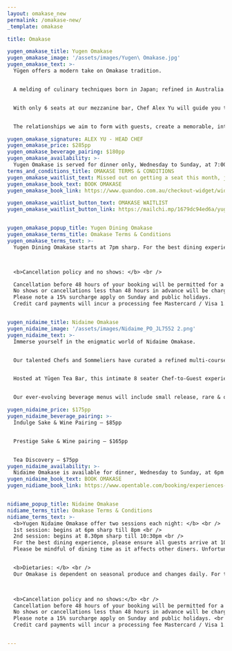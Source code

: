 ```yaml
---
layout: omakase_new
permalink: /omakase-new/
_template: omakase

title: Omakase

yugen_omakase_title: Yugen Omakase
yugen_omakase_image: '/assets/images/Yugen\ Omakase.jpg'
yugen_omakase_text: >-
  Yūgen offers a modern take on Omakase tradition.


  A melding of culinary techniques born in Japan; refined in Australia. We deliver Omakase dining with community at its core.


  With only 6 seats at our mezzanine bar, Chef Alex Yu will guide you through an evolving showcase of the finest produce from Australia and Japan, sourced without compromise, and tailored specifically for you.


  The relationships we aim to form with guests, create a memorable, intimate experience, turning first time guests into family. We want to create a mutual journey of trust and discovery, satisfying your senses in new and profound ways.

yugen_omakase_signature: ALEX YU - HEAD CHEF
yugen_omakase_price: $285pp
yugen_omakase_beverage_pairing: $180pp
yugen_omakase_availability: >-
  Yugen Omakase is served for dinner only, Wednesday to Sunday, at 7:00 pm. A limited number of seats are available each month, with bookings released on the 1st Wednesday of the month.
terms_and_conditions_title: OMAKASE TERMS & CONDITIONS
yugen_omakase_waitlist_text: Missed out on getting a seat this month, join our waitlist to be notified of cancellations
yugen_omakase_book_text: BOOK OMAKASE
yugen_omakase_book_link: https://www.quandoo.com.au/checkout-widget/widget?aid=146&utm_source=quandoo-partner&utm_medium=widget-link&merchantId=94412

yugen_omakase_waitlist_button_text: OMAKASE WAITLIST
yugen_omakase_waitlist_button_link: https://mailchi.mp/1679dc94ed6a/yugen-omakase


yugen_omakase_popup_title: Yugen Dining Omakase
yugen_omakase_terms_title: Omakase Terms & Conditions
yugen_omakase_terms_text: >- 
  Yugen Dining Omakase starts at 7pm sharp. For the best dining experience, please ensure all guests arrive at 15 mins before. Our Omakase is dependent on seasonal produce and changes daily. For this reason, we are unable to cater to food allergies and/or dietary restrictions.  This is also due to the potential traces of allergens in the supplied ingredients and in the work environment. We are unable to cater for vegetarians, vegans, no raw seafood, shellfish allergies, gluten free, soy and coeliac.



  <b>Cancellation policy and no shows: </b> <br />

  Cancellation before 48 hours of your booking will be permitted for a no cancellation fee.
  No shows or cancellations less than 48 hours in advance will be charged a $175 cancellation fee per person.
  Please note a 15% surcharge apply on Sunday and public holidays.
  Credit card payments will incur a processing fee Mastercard / Visa 1.2% - Amex/ Other 1.6%.


yugen_nidaime_title: Nidaime Omakase
yugen_nidaime_image: '/assets/images/Nidaime_PO_JL7552 2.png'
yugen_nidaime_text: >-
  Immerse yourself in the enigmatic world of Nidaime Omakase.


  Our talented Chefs and Sommeliers have curated a refined multi-course menu, that goes beyond the ordinary.


  Hosted at Yūgen Tea Bar, this intimate 8 seater Chef-to-Guest experience serves as a incubator for experimental ideas, shining a light on the best seasonal produce to captivate your senses in a laid-back and entertaining space.


  Our ever-evolving beverage menus will include small release, rare & one-off pairings of high-quality Sake, Tea & Whisky’s to complement the food on offer.

yugen_nidaime_price: $175pp
yugen_nidaime_beverage_pairing: >-
  Indulge Sake & Wine Pairing – $85pp


  Prestige Sake & Wine pairing – $165pp


  Tea Discovery – $75pp
yugen_nidaime_availability: >-
  Nidaime Omakase is available for dinner, Wednesday to Sunday, at 6pm or 8:30pm.
yugen_nidaime_book_text: BOOK OMAKASE
yugen_nidiame_book_link: https://www.opentable.com/booking/experiences-availability?rid=158744&restref=158744&experienceId=191894&utm_source=external&utm_medium=referral&utm_campaign=shared


nidiame_popup_title: Nidaime Omakase
nidiame_terms_title: Omakase Terms & Conditions
nidiame_terms_text: >- 
  <b>Yugen Nidaime Omakase offer two sessions each night: </b> <br />
  1st session: begins at 6pm sharp till 8pm <br />
  2nd session: begins at 8.30pm sharp till 10:30pm <br />
  For the best dining experience, please ensure all guests arrive at 10 minutes before your sitting.  <br />
  Please be mindful of dining time as it affects other diners. Unfortunately, our Chef’s cannot accommodate for late guests and will not supply missed dishes.


  <b>Dietaries: </b> <br />
  Our Omakase is dependent on seasonal produce and changes daily. For this reason, we are unable to cater to food allergies and/or dietary restrictions. This is also due to the potential traces of allergens in the supplied ingredients and in the work environment. We are unable to cater for vegetarians, vegans, no raw seafood, shellfish allergies, gluten free, soy and coeliac. 

  

  <b>Cancellation policy and no shows:</b> <br />
  Cancellation before 48 hours of your booking will be permitted for a no cancellation fee. <br />
  No shows or cancellations less than 48 hours in advance will be charged a $175 cancellation fee per person. <br />
  Please note a 15% surcharge apply on Sunday and public holidays. <br />
  Credit card payments will incur a processing fee Mastercard / Visa 1.2% - Amex / Other 1.6%.


---
```

